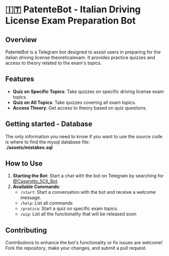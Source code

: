 # 🇮🇹 PatenteBot -  Italian Driving License Exam Preparation Bot

## Overview
PatenteBot is a Telegram bot designed to assist users in preparing for the italian driving license theoreticalexam. It provides practice quizzes and access to theory related to the exam's topics.

## Features
- **Quiz on Specific Topics**: Take quizzes on specific driving license exam topics.
- **Quiz on All Topics**: Take quizzes covering all exam topics.
- **Access Theory**: Get access to theory based on quiz questions.

## Getting started - Database
The only information you need to know if you want to use the source code is where to find the mysql database file:<br>
<b>./assets/mistakes.sql </b>

## How to Use
1. **Starting the Bot**: Start a chat with the bot on Telegram by searching for [@Casarotto_5CII_Bot](https://t.me/Casarotto_5CII_Bot).
2. **Available Commands**:
   - `/start`: Start a conversation with the bot and receive a welcome message.
   - `/help`: List all commands
   - `/pratica`: Start a quiz on specific exam topics.
   - `/wip`: List all the functionality that will be released soon


## Contributing
Contributions to enhance the bot's functionality or fix issues are welcome! Fork the repository, make your changes, and submit a pull request.


